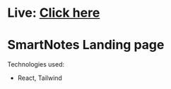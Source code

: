 # Live: [Click here](https://smart-notes-lyart.vercel.app/)

# SmartNotes Landing page

Technologies used:

- React, Tailwind
